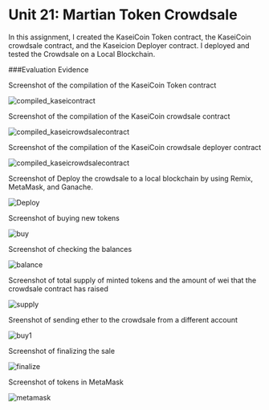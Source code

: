 # Unit 21: Martian Token Crowdsale
In this assignment, I created the KaseiCoin Token contract, the KaseiCoin crowdsale contract, and the Kaseicion Deployer contract. I deployed and tested the Crowdsale on a Local Blockchain. 

###Evaluation Evidence

Screenshot of the compilation of the KaseiCoin Token contract

![compiled_kaseicontract](Images/KaseiCoinCompiled.png)

Screenshot of the compilation of the KaseiCoin crowdsale contract

![compiled_kaseicrowdsalecontract](Images/KaseiCoinCrowdsaleOptional.png)

Screenshot of the compilation of the KaseiCoin crowdsale deployer contract

![compiled_kaseicrowdsalecontract](Images/KaseiCoinCrowdsaleOptional.png)

Screenshot of Deploy the crowdsale to a local blockchain by using Remix, MetaMask, and Ganache.

![Deploy](Images/DeployCrowdsaleContract.png)

Screenshot of buying new tokens 

![buy](Images/buytokens.png)

Screenshot of checking the balances

![balance](Images/balance.png)

Screenshot of total supply of minted tokens and the amount of wei that the crowdsale contract has raised

![supply](Images/weiraised.png)


 Sreenshot of sending ether to the crowdsale from a different account

 ![buy1](Images/buytokens1.png)

 Screenshot of finalizing the sale

 ![finalize](Images/close.png)

Screenshot of tokens in MetaMask

![metamask](Images/tokensinmetamask.png)